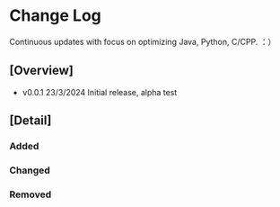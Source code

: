 # Change Log
<!-- All notable changes to the "macatii" extension will be documented in this file.

Check [Keep a Changelog](http://keepachangelog.com/) for recommendations on how to structure this file. -->
Continuous updates with focus on optimizing Java, Python, C/CPP. ：）  

## [Overview]
- v0.0.1 23/3/2024 Initial release, alpha test

## [Detail]
### Added

### Changed

### Removed
